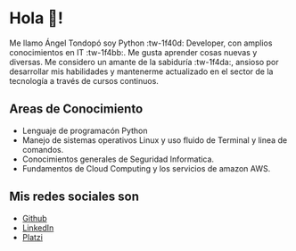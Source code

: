 <!-- ### Hi there 👋 -->

#  Hola 🖖!
 
Me llamo Ángel Tondopó soy Python :tw-1f40d: Developer, con amplios conocimientos en IT :tw-1f4bb:. Me gusta aprender cosas nuevas y diversas. Me considero un amante de la sabiduría :tw-1f4da:, ansioso por desarrollar mis habilidades y mantenerme actualizado en el sector de la tecnología a través de cursos continuos.
 
## Areas de Conocimiento

- Lenguaje de programacón Python
- Manejo de sistemas operativos Linux y uso fluido de Terminal y linea de comandos. 
- Conocimientos generales de Seguridad Informatica.
- Fundamentos de Cloud Computing y los servicios de amazon AWS.

## Mis redes sociales son

- [Github](https://github.com/angeltondopo "Github")
- [LinkedIn](https://linkedin.com/in/tondopo "LinkedIn")
- [Platzi](https://platzi.com/p/angeltondopo/ "Platzi")
 
<!--
**angeltondopo/angeltondopo** is a ✨ _special_ ✨ repository because its `README.md` (this file) appears on your GitHub profile.

Here are some ideas to get you started:

- 🔭 I’m currently working on ...
- 🌱 I’m currently learning ...
- 👯 I’m looking to collaborate on ...
- 🤔 I’m looking for help with ...
- 💬 Ask me about ...
- 📫 How to reach me: ...
- 😄 Pronouns: ...
- ⚡ Fun fact: ...
-->
